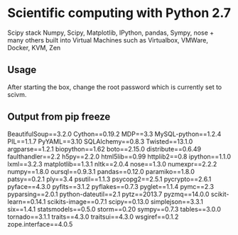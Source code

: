 Scientific computing with Python 2.7
====================================

Scipy stack Numpy, Scipy, Matplotlib, IPython, pandas, Sympy, nose + many others built into Virtual Machines such as Virtualbox, VMWare, Docker, KVM, Zen

Usage
-----

After starting the box, change the root password which is currently set to scivm.

Output from pip freeze
----------------------

BeautifulSoup==3.2.0
Cython==0.19.2
MDP==3.3
MySQL-python==1.2.4
PIL==1.1.7
PyYAML==3.10
SQLAlchemy==0.8.3
Twisted==13.1.0
argparse==1.2.1
biopython==1.62
boto==2.15.0
distribute==0.6.49
faulthandler==2.2
h5py==2.2.0
html5lib==0.99
httplib2==0.8
ipython==1.1.0
lxml==3.2.3
matplotlib==1.3.1
nltk==2.0.4
nose==1.3.0
numexpr==2.2.2
numpy==1.8.0
oursql==0.9.3.1
pandas==0.12.0
paramiko==1.8.0
patsy==0.2.1
ply==3.4
psutil==1.1.3
psycopg2==2.5.1
pycrypto==2.6.1
pyface==4.3.0
pyfits==3.1.2
pyflakes==0.7.3
pyglet==1.1.4
pymc==2.3
pyparsing==2.0.1
python-dateutil==2.1
pytz==2013.7
pyzmq==14.0.0
scikit-learn==0.14.1
scikits-image==0.7.1
scipy==0.13.0
simplejson==3.3.1
six==1.4.1
statsmodels==0.5.0
storm==0.20
sympy==0.7.3
tables==3.0.0
tornado==3.1.1
traits==4.3.0
traitsui==4.3.0
wsgiref==0.1.2
zope.interface==4.0.5

